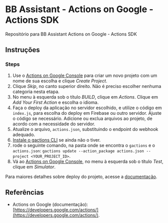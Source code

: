 # BB Assistant - Actions on Google - Actions SDK

Repositório para BB Assistant Actions on Google - Actions SDK

## Instruções

### Steps
1. Use o [Actions on Google Console](https://console.actions.google.com) para criar um novo projeto com um nome de sua escolha e clique *Create Project*.
1. Clique *Skip*, no canto superior direito. Não é preciso escolher nenhuma categoria nesta etapa.
1. No menu à esquerda sob o título *BUILD*, clique em *Actions*. Clique em *Add Your First Action* e escolha o idioma.
1. Faça o deploy da aplicação no servidor escolhido, e utilize o código em `index.js`, para escolha do deploy em Firebase ou outro servidor. Ajuste o código se necessário. Adicione ou exclua arquivos ao projeto, de acordo com a necessidade do servidor.
1. Atualize o arquivo, `actions.json`, substituindo o endpoint do webhook adequado.
1. [Instale o gactions CLI](https://developers.google.com/actions/tools/gactions-cli) se ainda não o tiver.
1. rode o seguinte comando, na pasta onde se encontra o `gactions` e o `actions.json`: `gactions update --action_package actions.json --project <YOUR_PROJECT_ID>`.
1. Vá ao [Actions on Google Console](https://console.actions.google.com), no menu à esquerda sob o título *Test*, clique em *Simulator*.

Para maiores detalhes sobre deploy do projeto, acesse a [documentação](https://developers.google.com/actions/sdk/deploy-fulfillment).

## Referências
* Actions on Google (documentação): [https://developers.google.com/actions/](https://developers.google.com/actions/).

